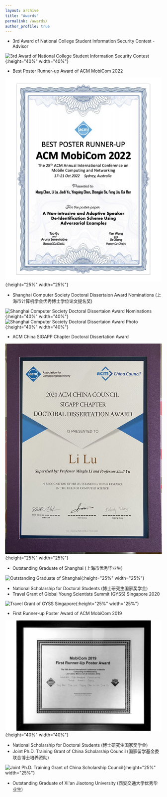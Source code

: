 ```yaml
---
layout: archive
title: "Awards"
permalink: /awards/
author_profile: true
---
```

* 3rd Award of National College Student Information Security Contest - Advisor

![3rd Award of National College Student Information Security Contest](../images/awards/ncsisc.jpg){:height="40%" width="40%"}

* Best Poster Runner-up Award of ACM MobiCom 2022

![Best Poster Runner-up Award of ACM MobiCom](../images/awards/MobiCom22-award.jpg){:height="25%" width="25%"}

* Shanghai Computer Society Doctoral Dissertaion Award Nominations (上海市计算机学会优秀博士学位论文提名奖)

![Shanghai Computer Society Doctoral Dissertaion Award Nominations](../images/awards/SCS-dda.jpeg){:height="40%" width="40%"}
![Shanghai Computer Society Doctoral Dissertaion Award Photo](../images/awards/SCS-dda-pic.jpg){:height="40%" width="40%"}
* ACM China SIGAPP Chapter Doctoral Dissertation Award

![ACM China SIGAPP Chapter Doctoral Dissertation Award](../images/awards/ACM-SIGAPP-dda.jpg){:height="25%" width="25%"}
* Outstanding Graduate of Shanghai (上海市优秀毕业生)

![Outstanding Graduate of Shanghai](../images/awards/SH-og.jpg#pic_center){:height="25%" width="25%"}
* National Scholarship for Doctoral Students (博士研究生国家奖学金)
* Travel Grant of Global Young Scientists Summit (GYSS) Singapore 2020

![Travel Grant of GYSS Singapore](../images/awards/GYSS.jpg){:height="25%" width="25%"}
* First Runner-up Poster Award of ACM MobiCom 2019

![First Runner-up Poster Award of ACM MobiCom](../images/awards/FRuPA.jpg){:height="40%" width="40%"}
* National Scholarship for Doctoral Students (博士研究生国家奖学金)
* Joint Ph.D. Training Grant of China Scholarship Council (国家留学基金委联合博士培养资助)

![Joint Ph.D. Training Grant of China Scholarship Council](../images/awards/csc.jpg){:height="25%" width="25%"}
* Outstanding Graduate of Xi'an Jiaotong University (西安交通大学优秀毕业生)
